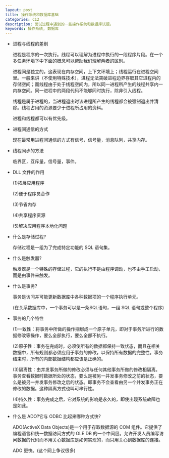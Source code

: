 ```yaml
---
layout: post
title: 操作系统和数据库基础
categories: C12
description: 面试过程中遇到的一些操作系统和数据库试题。
keywords: 操作系统, 数据库
---
```


* 进程与线程的差别

   进程是程序的一次执行。线程可以理解为进程中执行的一段程序片段。在一个多任务环境下中下面的概念可以帮助我们理解两者的区别。

   进程间是独立的，这表现在内存空间，上下文环境上；线程运行在进程空间里。一般来讲（不使用特殊技术），进程无法突破进程边界存取其它进程内的存储空间；而线程由于处于线程空间内，所以同一进程所产生的线程共享内一内存空间。同一进程中的两段代码不能够同时执行，除非引入线程。

   线程是属于进程的，当进程退出时该进程所产生的线程都会被强制退出并清除。线程占用的资源要少于进程所占用的资料。

   进程和线程都可以有优先级。

* 进程间通信的方式

   现在最常用进程间通信的方式有信号，信号量，消息队列，共享内存。

* 线程同步的方法

   临界区，互斥量，信号量，事件。

* DLL 文件的作用

   (1)拓展应用程序

   (2)便于程序员合作

   (3)节省内存

   (4)共享程序资源

   (5)解决应用程序本地化问题

* 什么是存储过程?

   存储过程是一组为了完成特定功能的 SQL 语句集。

* 什么是触发器?

   触发器是一个特殊的存储过程，它的执行不是由程序调动，也不由手工启动，而是由事件来触发。

* 什么是事务?

   事务是访问并可能更新数据库中各种数据项的一个程序执行单元。

   (在关系数据库中，一个事务可以是一条SQL语句，一组 SQL 语句或整个程序)

* 事务的几个特性

   (1)一致性：将事务中所做的操作捆绑成一个原子单元，即对于事务所进行的数据修改等操作，要么全部执行，要么全部不执行。

   (2)原子性：事务在完成时，必须使所有的数据都保持一致状态，而且在相关数据中，所有规则都必须应用于事务的修改，以保持所有数据的完整性。事务结束时，所有的内部数据结构都应该是正确的。

   (3)隔离性：由并发事务所做的修改必须与任何其他事务所做的修改相隔离。事务查看数据时数据所处的状态，要么是被另一并发事务修改之前的状态，要么是被另一并发事务修改之后的状态。即事务不会查看由另一个并发事务正在修改的数据。这种隔离方式也叫可串行性。

   (4)持久性：事务完成之后，它对系统的影响是永久的，即使出现系统故障也是如此。

* 什么是 ADO?它与 ODBC 比起来哪种方式快?

   ADO(ActiveX Data Objects)是一个用于存取数据源的 COM 组件。它提供了编程语言和统一数据访问方式的 OLE DB 的一个中间层。允许开发人员编写访问数据的代码而不用关心数据库是如何实现的，而只用关心到数据库的连接。

   ADO 更快。(这个网上争议很多)
